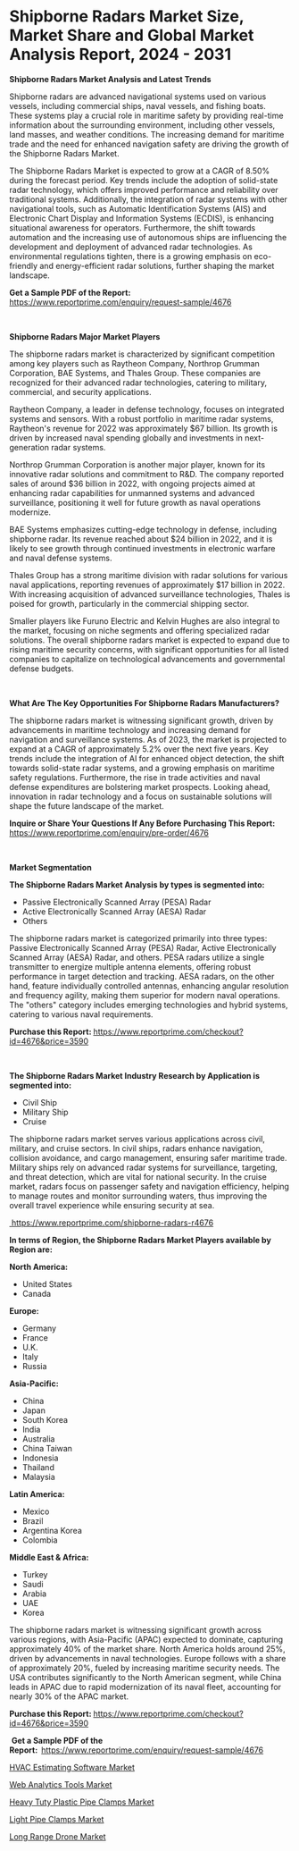 <p><h1>Shipborne Radars Market Size, Market Share and Global Market Analysis Report, 2024 - 2031</h1></p><p><strong>Shipborne Radars Market Analysis and Latest Trends</strong></p>
<p><p>Shipborne radars are advanced navigational systems used on various vessels, including commercial ships, naval vessels, and fishing boats. These systems play a crucial role in maritime safety by providing real-time information about the surrounding environment, including other vessels, land masses, and weather conditions. The increasing demand for maritime trade and the need for enhanced navigation safety are driving the growth of the Shipborne Radars Market.</p><p>The Shipborne Radars Market is expected to grow at a CAGR of 8.50% during the forecast period. Key trends include the adoption of solid-state radar technology, which offers improved performance and reliability over traditional systems. Additionally, the integration of radar systems with other navigational tools, such as Automatic Identification Systems (AIS) and Electronic Chart Display and Information Systems (ECDIS), is enhancing situational awareness for operators. Furthermore, the shift towards automation and the increasing use of autonomous ships are influencing the development and deployment of advanced radar technologies. As environmental regulations tighten, there is a growing emphasis on eco-friendly and energy-efficient radar solutions, further shaping the market landscape.</p></p>
<p><strong>Get a Sample PDF of the Report:&nbsp;</strong> <a href="https://www.reportprime.com/enquiry/request-sample/4676">https://www.reportprime.com/enquiry/request-sample/4676</a></p>
<p>&nbsp;</p>
<p><strong>Shipborne Radars Major Market Players</strong></p>
<p><p>The shipborne radars market is characterized by significant competition among key players such as Raytheon Company, Northrop Grumman Corporation, BAE Systems, and Thales Group. These companies are recognized for their advanced radar technologies, catering to military, commercial, and security applications.</p><p>Raytheon Company, a leader in defense technology, focuses on integrated systems and sensors. With a robust portfolio in maritime radar systems, Raytheon's revenue for 2022 was approximately $67 billion. Its growth is driven by increased naval spending globally and investments in next-generation radar systems.</p><p>Northrop Grumman Corporation is another major player, known for its innovative radar solutions and commitment to R&D. The company reported sales of around $36 billion in 2022, with ongoing projects aimed at enhancing radar capabilities for unmanned systems and advanced surveillance, positioning it well for future growth as naval operations modernize.</p><p>BAE Systems emphasizes cutting-edge technology in defense, including shipborne radar. Its revenue reached about $24 billion in 2022, and it is likely to see growth through continued investments in electronic warfare and naval defense systems.</p><p>Thales Group has a strong maritime division with radar solutions for various naval applications, reporting revenues of approximately $17 billion in 2022. With increasing acquisition of advanced surveillance technologies, Thales is poised for growth, particularly in the commercial shipping sector.</p><p>Smaller players like Furuno Electric and Kelvin Hughes are also integral to the market, focusing on niche segments and offering specialized radar solutions. The overall shipborne radars market is expected to expand due to rising maritime security concerns, with significant opportunities for all listed companies to capitalize on technological advancements and governmental defense budgets.</p></p>
<p>&nbsp;</p>
<p><strong>What Are The Key Opportunities For Shipborne Radars Manufacturers?</strong></p>
<p><p>The shipborne radars market is witnessing significant growth, driven by advancements in maritime technology and increasing demand for navigation and surveillance systems. As of 2023, the market is projected to expand at a CAGR of approximately 5.2% over the next five years. Key trends include the integration of AI for enhanced object detection, the shift towards solid-state radar systems, and a growing emphasis on maritime safety regulations. Furthermore, the rise in trade activities and naval defense expenditures are bolstering market prospects. Looking ahead, innovation in radar technology and a focus on sustainable solutions will shape the future landscape of the market.</p></p>
<p><strong>Inquire or Share Your Questions If Any Before Purchasing This Report:</strong> <a href="https://www.reportprime.com/enquiry/pre-order/4676">https://www.reportprime.com/enquiry/pre-order/4676</a></p>
<p>&nbsp;</p>
<p><strong>Market Segmentation</strong></p>
<p><strong>The Shipborne Radars Market Analysis by types is segmented into:</strong></p>
<p><ul><li>Passive Electronically Scanned Array (PESA) Radar</li><li>Active Electronically Scanned Array (AESA) Radar</li><li>Others</li></ul></p>
<p><p>The shipborne radars market is categorized primarily into three types: Passive Electronically Scanned Array (PESA) Radar, Active Electronically Scanned Array (AESA) Radar, and others. PESA radars utilize a single transmitter to energize multiple antenna elements, offering robust performance in target detection and tracking. AESA radars, on the other hand, feature individually controlled antennas, enhancing angular resolution and frequency agility, making them superior for modern naval operations. The "others" category includes emerging technologies and hybrid systems, catering to various naval requirements.</p></p>
<p><strong>Purchase this Report:&nbsp;</strong><a href="https://www.reportprime.com/checkout?id=4676&price=3590">https://www.reportprime.com/checkout?id=4676&price=3590</a></p>
<p>&nbsp;</p>
<p><strong>The Shipborne Radars Market Industry Research by Application is segmented into:</strong></p>
<p><ul><li>Civil Ship</li><li>Military Ship</li><li>Cruise</li></ul></p>
<p><p>The shipborne radars market serves various applications across civil, military, and cruise sectors. In civil ships, radars enhance navigation, collision avoidance, and cargo management, ensuring safer maritime trade. Military ships rely on advanced radar systems for surveillance, targeting, and threat detection, which are vital for national security. In the cruise market, radars focus on passenger safety and navigation efficiency, helping to manage routes and monitor surrounding waters, thus improving the overall travel experience while ensuring security at sea.</p></p>
<p><a href="https://www.reportprime.com/shipborne-radars-r4676">&nbsp;https://www.reportprime.com/shipborne-radars-r4676</a></p>
<p><strong>In terms of Region, the Shipborne Radars Market Players available by Region are:</strong></p>
<p>
    <p> <strong> North America: </strong>
        <ul>
            <li>United States</li>
            <li>Canada</li>
        </ul>
        </p> 
    <p> <strong> Europe: </strong>
        <ul>
            <li>Germany</li>
            <li>France</li>
            <li>U.K.</li>
            <li>Italy</li>
            <li>Russia</li>
        </ul>
        </p> 
    <p> <strong> Asia-Pacific: </strong>
        <ul>
            <li>China</li>
            <li>Japan</li>
            <li>South Korea</li>
            <li>India</li>
            <li>Australia</li>
            <li>China Taiwan</li>
            <li>Indonesia</li>
            <li>Thailand</li>
            <li>Malaysia</li>
        </ul>
        </p> 
    <p> <strong> Latin America: </strong>
        <ul>
            <li>Mexico</li>
            <li>Brazil</li>
            <li>Argentina Korea</li>
            <li>Colombia</li>
        </ul>
        </p> 
    <p> <strong> Middle East & Africa: </strong>
        <ul>
            <li>Turkey</li>
            <li>Saudi</li>
            <li>Arabia</li>
            <li>UAE</li>
            <li>Korea</li>
        </ul>
    </p>
    </p>
<p><p>The shipborne radars market is witnessing significant growth across various regions, with Asia-Pacific (APAC) expected to dominate, capturing approximately 40% of the market share. North America holds around 25%, driven by advancements in naval technologies. Europe follows with a share of approximately 20%, fueled by increasing maritime security needs. The USA contributes significantly to the North American segment, while China leads in APAC due to rapid modernization of its naval fleet, accounting for nearly 30% of the APAC market.</p></p>
<p><strong>Purchase this Report: </strong><a href="https://www.reportprime.com/checkout?id=4676&price=3590">https://www.reportprime.com/checkout?id=4676&price=3590</a></p>
<p>&nbsp;<strong>Get a Sample PDF of the Report:&nbsp;&nbsp;</strong><a href="https://www.reportprime.com/enquiry/request-sample/4676">https://www.reportprime.com/enquiry/request-sample/4676</a></p>
<p><strong></strong></p>
<p><p><a href="https://www.linkedin.com/pulse/insights-hvac-estimating-software-industry-market-financial-b3xme?trackingId=6%2FrpRRBfTvuiCl7k9ZmhCg%3D%3D">HVAC Estimating Software Market</a></p><p><a href="https://www.linkedin.com/pulse/web-analytics-tools-market-share-size-trends-industry-7rpve?trackingId=9L1Uda9aTEq78a3KedU0Yg%3D%3D">Web Analytics Tools Market</a></p><p><a href="https://issuu.com/reportprime-2/docs/heavy-tuty-plastic-pipe-clamps-mark_4c0fbf942ee186">Heavy Tuty Plastic Pipe Clamps Market</a></p><p><a href="https://issuu.com/reportprime-2/docs/light-pipe-clamps-market-size-2030._83023fc479d644">Light Pipe Clamps Market</a></p><p><a href="https://github.com/JubayerMia832/Market-Research-Report-List-1/blob/main/long-range-drone-market.md">Long Range Drone Market</a></p></p>